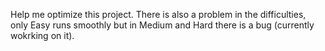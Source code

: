 Help me optimize this project. There is also a problem in the difficulties, only Easy runs smoothly but in Medium and Hard there is a bug (currently wokrking on it).
